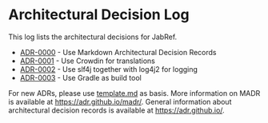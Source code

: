 # Architectural Decision Log

This log lists the architectural decisions for JabRef.

<!-- adrlog -->

- [ADR-0000](0000-use-markdown-architectural-decision-records.md) - Use Markdown Architectural Decision Records
- [ADR-0001](0001-use-crowdin-for-translations.md) - Use Crowdin for translations
- [ADR-0002](0002-use-slf4j-for-logging.md) - Use slf4j together with log4j2 for logging
- [ADR-0003](0003-use-gradle-as-build-tool.md) - Use Gradle as build tool

<!-- adrlogstop -->

For new ADRs, please use [template.md](template.md) as basis.
More information on MADR is available at <https://adr.github.io/madr/>.
General information about architectural decision records is available at <https://adr.github.io/>.
